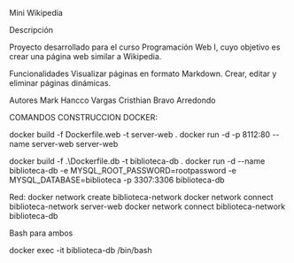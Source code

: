 Mini Wikipedia

Descripción

Proyecto desarrollado para el curso Programación Web I, cuyo objetivo es crear una página web similar a Wikipedia.

Funcionalidades
Visualizar páginas en formato Markdown.
Crear, editar y eliminar páginas dinámicas.

Autores
Mark Hancco Vargas
Cristhian Bravo Arredondo






COMANDOS CONSTRUCCION DOCKER:

docker build -f Dockerfile.web -t server-web .
docker run -d -p 8112:80 --name server-web server-web


docker build -f .\Dockerfile.db -t biblioteca-db .
docker run -d --name biblioteca-db -e MYSQL_ROOT_PASSWORD=rootpassword -e MYSQL_DATABASE=biblioteca -p 3307:3306 biblioteca-db


Red:
docker network create biblioteca-network
docker network connect biblioteca-network server-web
docker network connect biblioteca-network biblioteca-db

Bash para ambos

docker exec -it biblioteca-db /bin/bash
